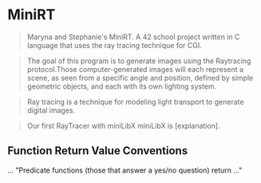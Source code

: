 # MiniRT
> Maryna and Stephanie's MiniRT.
> A 42 school project written in C language that uses the ray tracing technique for CGI.

> The goal of this program is to generate images using the Raytracing protocol.Those computer-generated images will each represent a scene, as seen from a specific angle and position, defined by simple geometric objects, and each with its own lighting system.

> Ray tracing is a technique for modeling light transport to generate digital images.

> Our first RayTracer with miniLibX
> miniLibX is [explanation].

## Function Return Value Conventions
...
"Predicate functions (those that answer a yes/no question) return ..."